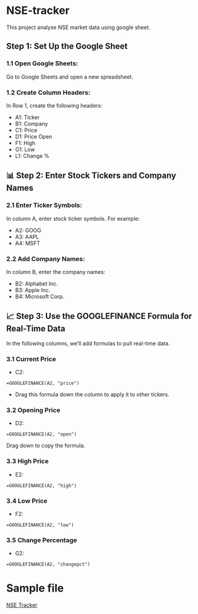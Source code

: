 # NSE-tracker
This project analyse NSE market data using google sheet.
## Step 1: Set Up the Google Sheet

### 1.1 Open Google Sheets:
Go to Google Sheets and open a new spreadsheet.
### 1.2 Create Column Headers:
In Row 1, create the following headers:
- A1: Ticker
- B1: Company
- C1: Price
- D1: Price Open
- F1: High
- G1: Low
- L1: Change %
## 📊 Step 2: Enter Stock Tickers and Company Names
### 2.1 Enter Ticker Symbols:

In column A, enter stock ticker symbols. For example:
- A2: GOOG
- A3: AAPL
- A4: MSFT
### 2.2 Add Company Names:

In column B, enter the company names:
- B2: Alphabet Inc.
- B3: Apple Inc.
- B4: Microsoft Corp.
## 📈 Step 3: Use the GOOGLEFINANCE Formula for Real-Time Data
In the following columns, we’ll add formulas to pull real-time data.

### 3.1 Current Price
- C2:
```excel
=GOOGLEFINANCE(A2, "price")
```
- Drag this formula down the column to apply it to other tickers.
### 3.2 Opening Price
- D2:
```excel
=GOOGLEFINANCE(A2, "open")
```
Drag down to copy the formula.
### 3.3 High Price
- E2:
```excel
=GOOGLEFINANCE(A2, "high")
```
### 3.4 Low Price
- F2:
```excel
=GOOGLEFINANCE(A2, "low")
```
### 3.5 Change Percentage
- G2:
```excel
=GOOGLEFINANCE(A2, "changepct")
```
# Sample file
[NSE Tracker](https://docs.google.com/spreadsheets/d/14rrtzYHUHomO8MwSkP-uCVFOshE-M_mCEwPtzkVhjnQ/edit?usp=sharing)
